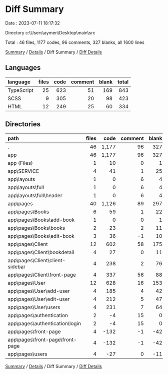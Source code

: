# Diff Summary

Date : 2023-07-11 18:17:32

Directory c:\\Users\\aymen\\Desktop\\main\\src

Total : 46 files,  1177 codes, 96 comments, 327 blanks, all 1600 lines

[Summary](results.md) / [Details](details.md) / Diff Summary / [Diff Details](diff-details.md)

## Languages
| language | files | code | comment | blank | total |
| :--- | ---: | ---: | ---: | ---: | ---: |
| TypeScript | 25 | 623 | 51 | 169 | 843 |
| SCSS | 9 | 305 | 20 | 98 | 423 |
| HTML | 12 | 249 | 25 | 60 | 334 |

## Directories
| path | files | code | comment | blank | total |
| :--- | ---: | ---: | ---: | ---: | ---: |
| . | 46 | 1,177 | 96 | 327 | 1,600 |
| app | 46 | 1,177 | 96 | 327 | 1,600 |
| app (Files) | 1 | 10 | 0 | 1 | 11 |
| app\\SERVICE | 4 | 41 | 1 | 25 | 67 |
| app\\layouts | 1 | 0 | 6 | 4 | 10 |
| app\\layouts\\full | 1 | 0 | 6 | 4 | 10 |
| app\\layouts\\full\\header | 1 | 0 | 6 | 4 | 10 |
| app\\pages | 40 | 1,126 | 89 | 297 | 1,512 |
| app\\pages\\Books | 6 | 59 | 1 | 22 | 82 |
| app\\pages\\Books\\add-book | 1 | 0 | 0 | 1 | 1 |
| app\\pages\\Books\\books | 2 | 23 | 2 | 11 | 36 |
| app\\pages\\Books\\edit-book | 3 | 36 | -1 | 10 | 45 |
| app\\pages\\Client | 12 | 602 | 58 | 175 | 835 |
| app\\pages\\Client\\bookdetail | 4 | 27 | 0 | 11 | 38 |
| app\\pages\\Client\\client-sidebar | 4 | 238 | 2 | 76 | 316 |
| app\\pages\\Client\\front-page | 4 | 337 | 56 | 88 | 481 |
| app\\pages\\User | 12 | 628 | 16 | 153 | 797 |
| app\\pages\\User\\add-user | 4 | 185 | 4 | 42 | 231 |
| app\\pages\\User\\edit-user | 4 | 212 | 5 | 47 | 264 |
| app\\pages\\User\\users | 4 | 231 | 7 | 64 | 302 |
| app\\pages\\authentication | 2 | -4 | 15 | 0 | 11 |
| app\\pages\\authentication\\login | 2 | -4 | 15 | 0 | 11 |
| app\\pages\\front-page | 4 | -132 | -1 | -42 | -175 |
| app\\pages\\front-page\\front-page | 4 | -132 | -1 | -42 | -175 |
| app\\pages\\users | 4 | -27 | 0 | -11 | -38 |

[Summary](results.md) / [Details](details.md) / Diff Summary / [Diff Details](diff-details.md)